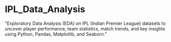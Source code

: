 # IPL_Data_Analysis
"Exploratory Data Analysis (EDA) on IPL (Indian Premier League) datasets to uncover player performance, team statistics, match trends, and key insights using Python, Pandas, Matplotlib, and Seaborn."

